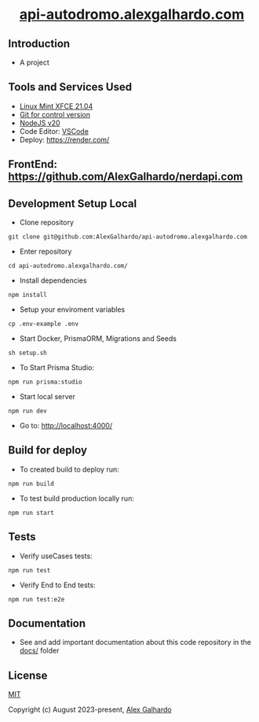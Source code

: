 <div align="center">
 <h1 align="center"><a href="https://api-autodromo.alexgalhardo.com" target="_blank">api-autodromo.alexgalhardo.com</a></h1>
</div>

## Introduction

* A project

## Tools and Services Used

* [Linux Mint XFCE 21.04](https://linuxmint.com/)
* [Git for control version](https://git-scm.com/)
* [NodeJS v20](https://nodejs.org/en)
* Code Editor: [VSCode](https://code.visualstudio.com/)
* Deploy: <https://render.com/>

## FrontEnd: <https://github.com/AlexGalhardo/nerdapi.com>

## Development Setup Local

* Clone repository

<!---->

```
git clone git@github.com:AlexGalhardo/api-autodromo.alexgalhardo.com
```

* Enter repository

<!---->

```
cd api-autodromo.alexgalhardo.com/
```

* Install dependencies

<!---->

```
npm install
```

* Setup your enviroment variables

<!---->

```
cp .env-example .env
```

* Start Docker, PrismaORM, Migrations and Seeds

<!---->

```
sh setup.sh
```

* To Start Prisma Studio:

<!---->

```
npm run prisma:studio
```

* Start local server

<!---->

```
npm run dev
```

* Go to: <http://localhost:4000/>

## Build for deploy

* To created build to deploy run:

<!---->

```
npm run build
```

* To test build production locally run:

<!---->

```
npm run start
```

## Tests

* Verify useCases tests:

<!---->

```
npm run test
```

* Verify End to End tests:

<!---->

```
npm run test:e2e
```

## Documentation

- See and add important documentation about this code repository in the [docs/](./docs/) folder

## License

[MIT](http://opensource.org/licenses/MIT)

Copyright (c) August 2023-present, [Alex Galhardo](https://github.com/AlexGalhardo)
